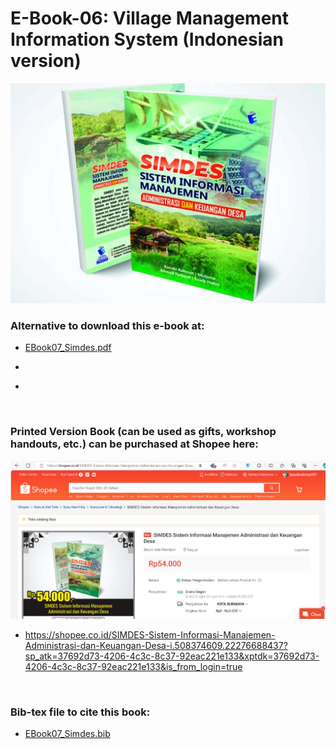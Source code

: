 # E-Book-06: Village Management Information System (Indonesian version)

<p align="center">
  <img src="https://github.com/bsrahmat/ebook-07/blob/main/SIMDES.jpg" alt="" class="img-responsive" width="700">
</p>

### Alternative to download this e-book at:

- <a href="https://github.com/bsrahmat/ebook-07/blob/main/EBook07_Simdes.pdf" target="_blank">EBook07_Simdes.pdf</a>

- <a href="" target="_blank"></a>

- <a href="" target="_blank"></a>

<br>

### Printed Version Book (can be used as gifts, workshop handouts, etc.) can be purchased at Shopee here:

<p align="center">
<a href="https://shopee.co.id/SIMDES-Sistem-Informasi-Manajemen-Administrasi-dan-Keuangan-Desa-i.508374609.22276688437?sp_atk=37692d73-4206-4c3c-8c37-92eac221e133&xptdk=37692d73-4206-4c3c-8c37-92eac221e133&is_from_login=true" target="_blank"><img src="https://github.com/bsrahmat/ebook-07/blob/main/shopee_book07.jpg" alt="" class="img-responsive" width="700">
</a>
</p>

- <a href="https://shopee.co.id/SIMDES-Sistem-Informasi-Manajemen-Administrasi-dan-Keuangan-Desa-i.508374609.22276688437?sp_atk=37692d73-4206-4c3c-8c37-92eac221e133&xptdk=37692d73-4206-4c3c-8c37-92eac221e133&is_from_login=true" target="_blank">https://shopee.co.id/SIMDES-Sistem-Informasi-Manajemen-Administrasi-dan-Keuangan-Desa-i.508374609.22276688437?sp_atk=37692d73-4206-4c3c-8c37-92eac221e133&xptdk=37692d73-4206-4c3c-8c37-92eac221e133&is_from_login=true</a>

<br>

### Bib-tex file to cite this book:

- <a href="https://github.com/bsrahmat/ebook-07/blob/main/EBook07_Simdes.bib" target="_blank">EBook07_Simdes.bib</a>

<br>
